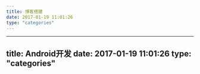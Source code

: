```yaml
---
title: 博客搭建
date: 2017-01-19 11:01:26
type: "categories"
---
```

---
title: Android开发
date: 2017-01-19 11:01:26
type: "categories"
---